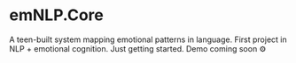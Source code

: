 # emNLP.Core
A teen-built system mapping emotional patterns in language. First project in NLP + emotional cognition. Just getting started. Demo coming soon ⚙️

